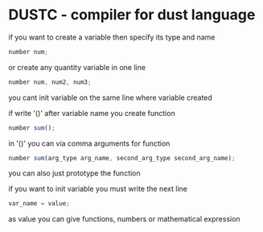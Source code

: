# DUSTC - compiler for dust language

if you want to create a variable then specify its type and name
```ts
number num;
```

or create any quantity variable in one line
```ts
number num, num2, num3;
```

you cant init variable on the same line where variable created

if write '()' after variable name you create function
```ts
number sum();
```

in '()' you can via comma arguments for function
```ts
number sum(arg_type arg_name, second_arg_type second_arg_name);
```

you can also just prototype the function

if you want to init variable you must write the next line
```ts
var_name = value;
```
as value you can give functions, numbers or mathematical expression